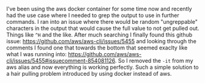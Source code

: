 I've been using the aws docker container for some time now and recently had the use case where I needed to grep
the output to use in further commands.  I ran into an issue where there would be random "ungreppable" characters
in the output that would cause the full value to not get pulled out.  Things like `^H` and the like.  After much
searching I finally found this github issue: https://github.com/aws/aws-cli/issues/5455 and looking through the
comments I found one that towards the bottom that seemed exaclty like what I was running into:
https://github.com/aws/aws-cli/issues/5455#issuecomment-854081126.  So I removed the `-it` from my aws alias and
now everything is working perfectly.  Such a simple solution to a hair pulling problem introduced by using
docker instead of aws.

